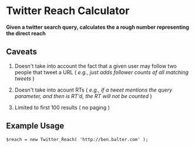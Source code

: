 Twitter Reach Calculator
========================

**Given a twitter search query, calculates the a rough number representing the direct reach**
  
Caveats
-------
  
1. Doesn't take into account the fact that a given user may follow two people that tweet a URL ( *e.g., just adds follower counts of all matching tweets* )
 
2. Doesn't take into acount RTs ( *e.g., if a tweet mentions the query parameter, and then is RT'd, the RT will not be counted* )
  
3. Limited to first 100 results ( no paging )

Example Usage
-------------

`$reach = new Twitter_Reach( 'http://ben.balter.com' );`